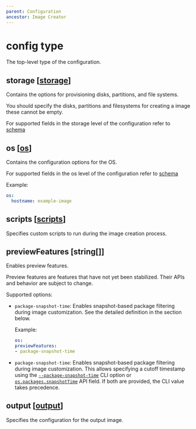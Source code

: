 ```yaml
---
parent: Configuration
ancestor: Image Creator
---
```


# config type

The top-level type of the configuration.

## storage [[storage](../../../imagecustomizer/api/configuration/storage.md)]

Contains the options for provisioning disks, partitions, and file systems.

You should specify the disks, partitions and filesystems for creating a image these cannot be empty.

For supported fields in the storage level of the configuration refer to
[schema](../../api/configuration.md#schema-overview)

## os [[os](../../../imagecustomizer/api/configuration/os.md)]

Contains the configuration options for the OS.

For supported fields in the os level of the configuration refer to
[schema](../../api/configuration.md#schema-overview)

Example:

```yaml
os:
  hostname: example-image
```

## scripts [[scripts](../../../imagecustomizer/api/configuration/scripts.md)]

Specifies custom scripts to run during the image creation process.

## previewFeatures [string[]]

Enables preview features.

Preview features are features that have not yet been stabilized.
Their APIs and behavior are subject to change.

Supported options:

- `package-snapshot-time`: Enables snapshot-based package filtering during image customization. See
  the detailed definition in the section below.

  Example:

  ```yaml
  os:
  previewFeatures:
  - package-snapshot-time
  ```

- `package-snapshot-time`: Enables snapshot-based package filtering during image
  customization. This allows specifying a cutoff timestamp using the
  [`--package-snapshot-time`](../../../imagecustomizer/api/cli.md#--package-snapshot-time) CLI option or
  [`os.packages.snapshotTime`](../../../imagecustomizer/api/configuration/packages.md#snapshottime-string) API field.
  If both are provided, the CLI value takes precedence.

## output [[output](../../../imagecustomizer/api/configuration/output.md#image-outputimage)]

Specifies the configuration for the output image.
